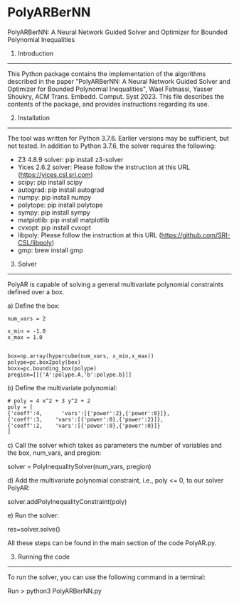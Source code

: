 # PolyARBerNN

PolyARBerNN: A Neural Network Guided Solver and Optimizer for Bounded Polynomial Inequalities

1. Introduction
-----------------
This Python package contains the implementation of the algorithms described
in the paper "PolyARBerNN: A Neural Network Guided Solver and Optimizer for Bounded Polynomial Inequalities", Wael Fatnassi, Yasser Shoukry, ACM Trans. Embedd. Comput. Syst 2023. This file describes the contents of the package, and provides instructions regarding its use. 


2. Installation
-----------------
The tool was written for Python 3.7.6. Earlier versions may be sufficient, but not tested. In addition to Python 3.7.6, the solver requires the following:

- Z3 4.8.9 solver: pip install z3-solver
- Yices 2.6.2 solver: Please follow the instruction at this URL (https://yices.csl.sri.com) 
- scipy: pip install scipy
- autograd: pip install autograd 
- numpy: pip install numpy
- polytope: pip install polytope
- sympy: pip install sympy
- matplotlib: pip install matplotlib
- cvxopt: pip install cvxopt
- libpoly: Please follow the instruction at this URL (https://github.com/SRI-CSL/libpoly)
- gmp: brew install gmp

3. Solver
-----------------
PolyAR is capable of solving a general multivariate polynomial constraints defined over a box.

a) Define the box:

    num_vars = 2
    
    x_min = -1.0
    x_max = 1.0
    
    
    box=np.array(hypercube(num_vars, x_min,x_max))
    polype=pc.box2poly(box)
    boxx=pc.bounding_box(polype)
    pregion=[[{'A':polype.A,'b':polype.b}]]

b) Define the multivariate polynomial:
   
    # poly = 4 x^2 + 3 y^2 + 2
    poly = [
    {'coeff':4,      'vars':[{'power':2},{'power':0}]},
    {'coeff':3,    'vars':[{'power':0},{'power':2}]},
    {'coeff':2,    'vars':[{'power':0},{'power':0}]}
    ]

c) Call the solver which takes as parameters the number of variables and the box, num_vars, and pregion:

solver = PolyInequalitySolver(num_vars, pregion)


d) Add the multivariate polynomial constraint, i.e., poly <= 0, to our solver PolyAR:

   solver.addPolyInequalityConstraint(poly)

e) Run the solver:

   res=solver.solve()   


All these steps can be found in the main section of the code PolyAR.py.

  
3. Running the code
---------------------------------------------------
To run the solver, you can use the following command in a terminal:

Run > python3 PolyARBerNN.py
